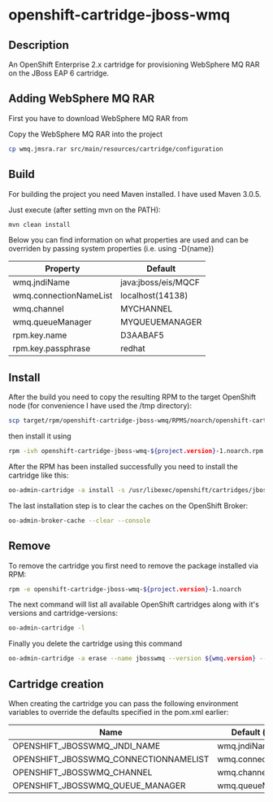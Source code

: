 # openshift-cartridge-jboss-wmq

## Description

An OpenShift Enterprise 2.x cartridge for provisioning WebSphere MQ RAR on the JBoss EAP 6 cartridge.

## Adding WebSphere MQ RAR

First you have to download WebSphere MQ RAR from 


Copy the WebSphere MQ RAR into the project

```bash
cp wmq.jmsra.rar src/main/resources/cartridge/configuration
```

## Build

For building the project you need Maven installed. I have used Maven 3.0.5.

Just execute (after setting mvn on the PATH):

```bash
mvn clean install
```

Below you can find information on what properties are used and can be overriden by passing system properties (i.e. using -D{name})

|Property|Default|
|--------|-------|
|wmq.jndiName|java:jboss/eis/MQCF|
|wmq.connectionNameList|localhost(14138)|
|wmq.channel|MYCHANNEL|
|wmq.queueManager|MYQUEUEMANAGER|
|rpm.key.name|D3AABAF5|
|rpm.key.passphrase|redhat|

## Install

After the build you need to copy the resulting RPM to the target OpenShift node (for convenience I have used the /tmp directory):

```bash
scp target/rpm/openshift-cartridge-jboss-wmq/RPMS/noarch/openshift-cartridge-jboss-wmq-${project.version}-1.noarch.rpm root@${openshift.node.ip}:/tmp
```

then install it using

```bash
rpm -ivh openshift-cartridge-jboss-wmq-${project.version}-1.noarch.rpm
```

After the RPM has been installed successfully you need to install the cartridge like this:

```bash
oo-admin-cartridge -a install -s /usr/libexec/openshift/cartridges/jboss-wmq
```

The last installation step is to clear the caches on the OpenShift Broker:

```bash
oo-admin-broker-cache --clear --console
```

## Remove

To remove the cartridge you first need to remove the package installed via RPM:

```bash
rpm -e openshift-cartridge-jboss-wmq-${project.version}-1.noarch
```

The next command will list all available OpenShift cartridges along with it's versions and cartridge-versions:

```bash
oo-admin-cartridge -l
```

Finally you delete the cartridge using this command

```bash
oo-admin-cartridge -a erase --name jbosswmq --version ${wmq.version} --cartridge_version ${project.version}
```

## Cartridge creation

When creating the cartridge you can pass the following environment variables to override the defaults specified in the pom.xml earlier:

|Name|Default (pom.xml)|
|----|------------------|
|OPENSHIFT_JBOSSWMQ_JNDI_NAME|wmq.jndiName|
|OPENSHIFT_JBOSSWMQ_CONNECTIONNAMELIST|wmq.connectionNameList|
|OPENSHIFT_JBOSSWMQ_CHANNEL|wmq.channel|
|OPENSHIFT_JBOSSWMQ_QUEUE_MANAGER|wmq.queueManager|
